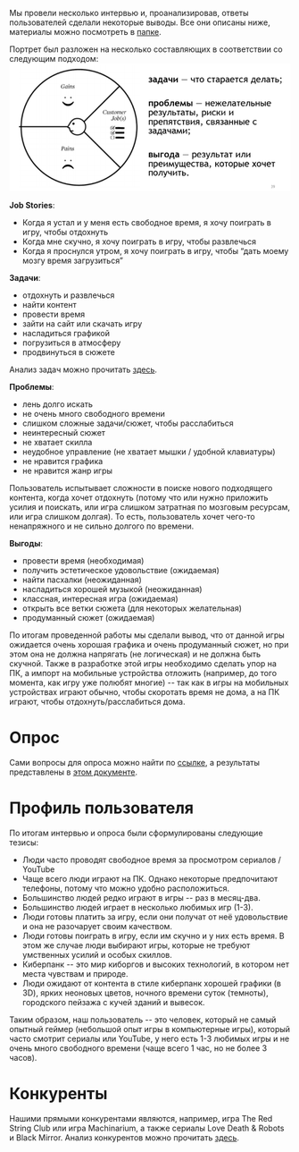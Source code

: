  Мы провели несколько интервью и, проанализировав, ответы пользователей сделали некоторые выводы. Все они описаны ниже, материалы можно посмотреть в [папке](https://drive.google.com/drive/folders/139Jy3cNzCfFVBlAVpxEMMLAnsxrJ7Cou?usp=sharing).
 
 Портрет был разложен на несколько составляющих в соответствии со следующим подходом:
 ![](img/user_profile.png)

**Job Stories**:
* Когда я устал и у меня есть свободное время, я хочу поиграть в игру, чтобы отдохнуть
* Когда мне скучно, я хочу поиграть в игру, чтобы развлечься
* Когда я проснулся утром, я хочу поиграть в игру, чтобы “дать моему мозгу время загрузиться” 

**Задачи**:
* отдохнуть и развлечься
* найти контент
* провести время
* зайти на сайт или скачать игру
* насладиться графикой
* погрузиться в атмосферу
* продвинуться в сюжете

Анализ задач можно прочитать [здесь](https://docs.google.com/document/d/1AeEAGRHkB1ng73g5C8rcICWIUETskSN2m27gxCPhk0A/edit?usp=sharing).

**Проблемы**:
* лень долго искать
* не очень много свободного времени
* слишком сложные задачи/сюжет, чтобы расслабиться
* неинтересный сюжет
* не хватает скилла
* неудобное управление (не хватает мышки / удобной клавиатуры)
* не нравится графика
* не нравится жанр игры

Пользователь испытывает сложности в поиске нового подходящего контента, когда хочет отдохнуть (потому что или нужно приложить усилия и поискать, или игра слишком затратная по мозговым ресурсам, или игра слишком долгая). То есть, пользователь хочет чего-то ненапряжного и не сильно долгого по времени.

**Выгоды**:
* провести время (необходимая)
* получить эстетическое удовольствие (ожидаемая)
* найти пасхалки (неожиданная)
* насладиться хорошей музыкой (неожиданная)
* классная, интересная игра (ожидаемая)
* открыть все ветки сюжета (для некоторых желательная)
* продуманный сюжет (ожидаемая)

По итогам проведенной работы мы сделали вывод, что от данной игры ожидается очень хорошая графика и очень продуманный сюжет, но при этом она не должна напрягать (не логическая) и не должна быть скучной. Также в разработке этой игры необходимо сделать упор на ПК, а импорт на мобильные устройства отложить (например, до того момента, как игру уже полюбят многие) -- так как в игры на мобильных устройствах играют обычно, чтобы скоротать время не дома, а на ПК играют, чтобы отдохнуть/расслабиться дома.

# Опрос
Сами вопросы для опроса можно найти по [ссылке](https://drive.google.com/open?id=10v6dscq9Ra3wZtFQtV_QKFUKOie5GMZFvUh0fsIcjB0), а результаты представлены в [этом документе](https://drive.google.com/open?id=1CCH4igPadJrkvUIGQlq88K6OtBDvMrjRJMguDyEZLW8).

# Профиль пользователя
По итогам интервью и опроса были сформулированы следующие тезисы:
* Люди часто проводят свободное время за просмотром сериалов / YouTube
* Чаще всего люди играют на ПК. Однако некоторые предпочитают телефоны, потому что можно удобно расположиться.
* Большинство людей редко играют в игры -- раз в месяц-два.
* Большинство людей играет в несколько любимых игр (1-3).
* Люди готовы платить за игру, если они получат от неё удовольствие и она не разочарует своим качеством.
* Люди готовы поиграть в игру, если им скучно и у них есть время. В этом же случае люди выбирают игры, которые не требуют умственных усилий и особых скиллов.
* Киберпанк -- это мир киборгов и высоких технологий, в котором нет места чувствам и природе.
* Люди ожидают от контента в стиле киберпанк хорошей графики (в 3D), ярких неоновых цветов, ночного времени суток (темноты), городского пейзажа с кучей зданий и вывесок.

Таким образом, наш пользователь -- это человек, который не самый опытный геймер (небольшой опыт игры в компьютерные игры), который часто смотрит сериалы или YouTube, у него есть 1-3 любимых игры и не очень много свободного времени (чаще всего 1 час, но не более 3 часов).


# Конкуренты
Нашими прямыми конкурентами являются, например, игра The Red String Club или игра Machinarium, а также сериалы Love Death & Robots и Black Mirror.
Анализ конкурентов можно прочитать [здесь](https://drive.google.com/open?id=1PtVppQXjBwDSH-JVFaRHz9VRPmAhb3uove7QPeY-_YA).
